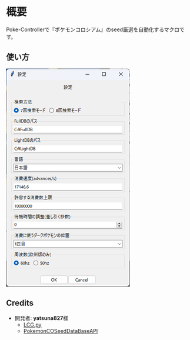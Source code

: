 # 概要

Poke-Controllerで『ポケモンコロシアム』のseed厳選を自動化するマクロです。

## 使い方

![Dialog](https://github.com/L1zett/co_seedsearch_automate/blob/images/dialog.png)

## Credits

- 開発者: **yatsuna827**様
  - [LCG.py](https://github.com/yatsuna827/LCG.py)
  - [PokemonCOSeedDataBaseAPI](https://github.com/yatsuna827/PokemonCOSeedDataBaseAPI)
